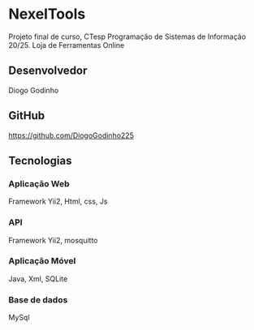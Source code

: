 # NexelTools
Projeto final de curso, CTesp Programação de Sistemas de Informação 20/25. Loja de Ferramentas Online

## Desenvolvedor
Diogo Godinho

## GitHub
https://github.com/DiogoGodinho225

## Tecnologias

### Aplicação Web
Framework Yii2, Html, css, Js

### API
Framework Yii2, mosquitto

### Aplicação Móvel
Java, Xml, SQLite

### Base de dados
MySql

